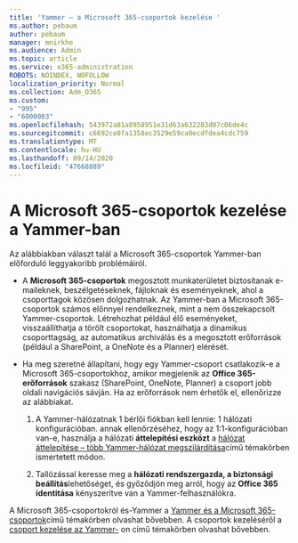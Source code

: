```yaml
---
title: 'Yammer – a Microsoft 365-csoportok kezelése '
ms.author: pebaum
author: pebaum
manager: mnirkhe
ms.audience: Admin
ms.topic: article
ms.service: o365-administration
ROBOTS: NOINDEX, NOFOLLOW
localization_priority: Normal
ms.collection: Adm_O365
ms.custom:
- "995"
- "6000003"
ms.openlocfilehash: 543972a81a8958951e31d63a632283d07c06de4c
ms.sourcegitcommit: c6692ce0fa1358ec3529e59ca0ecdfdea4cdc759
ms.translationtype: MT
ms.contentlocale: hu-HU
ms.lasthandoff: 09/14/2020
ms.locfileid: "47668889"
---
```

# <a name="manage-microsoft-365-groups-in-yammer"></a>A Microsoft 365-csoportok kezelése a Yammer-ban

Az alábbiakban választ talál a Microsoft 365-csoportok Yammer-ban előforduló leggyakoribb problémáiról.

* A **Microsoft 365-csoportok** megosztott munkaterületet biztosítanak e-maileknek, beszélgetéseknek, fájloknak és eseményeknek, ahol a csoporttagok közösen dolgozhatnak. Az Yammer-ban a Microsoft 365-csoportok számos előnnyel rendelkeznek, mint a nem összekapcsolt Yammer-csoportok. Létrehozhat például élő eseményeket, visszaállíthatja a törölt csoportokat, használhatja a dinamikus csoporttagság, az automatikus archiválás és a megosztott erőforrások (például a SharePoint, a OneNote és a Planner) elérését.

* Ha meg szeretné állapítani, hogy egy Yammer-csoport csatlakozik-e a Microsoft 365-csoportokhoz, amikor megjelenik az **Office 365-erőforrások** szakasz (SharePoint, OneNote, Planner) a csoport jobb oldali navigációs sávján. Ha az erőforrások nem érhetők el, ellenőrizze az alábbiakat.

  1. A Yammer-hálózatnak 1 bérlői fiókban kell lennie: 1 hálózati konfigurációban. annak ellenőrzéséhez, hogy az 1:1-konfigurációban van-e, használja a hálózati **áttelepítési eszközt** a [hálózat áttelepítése – több Yammer-hálózat megszilárdítása](https://docs.microsoft.com/yammer/configure-your-yammer-network/consolidate-multiple-yammer-networks)című témakörben ismertetett módon.

  2. Tallózással keresse meg a **hálózati rendszergazda, a biztonsági beállítás**lehetőséget, és győződjön meg arról, hogy az **Office 365 identitása** kényszerítve van a Yammer-felhasználókra.

A Microsoft 365-csoportokról és-Yammer a [Yammer és a Microsoft 365-csoportok](https://docs.microsoft.com/yammer/manage-yammer-groups/yammer-and-office-365-groups)című témakörben olvashat bővebben. A csoportok kezeléséről a [csoport kezelése az Yammer-](https://support.office.com/article/Manage-a-group-in-Yammer-6e05c6d6-5548-4c88-89cd-e6757a514ef2) on című témakörben olvashat bővebben.

